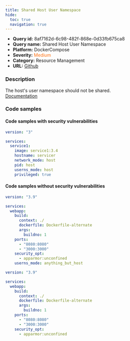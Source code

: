 ```yaml
---
title: Shared Host User Namespace
hide:
  toc: true
  navigation: true
---
```


<style>
  .highlight .hll {
    background-color: #ff171742;
  }
  .md-content {
    max-width: 1100px;
    margin: 0 auto;
  }
</style>

-   **Query id:** 8af7162d-6c98-482f-868e-0d33fb675ca8
-   **Query name:** Shared Host User Namespace
-   **Platform:** DockerCompose
-   **Severity:** <span style="color:#ff7213">Medium</span>
-   **Category:** Resource Management
-   **URL:** [Github](https://github.com/Checkmarx/kics/tree/master/assets/queries/dockerCompose/shared_host_user_namespace)

### Description
The host's user namespace should not be shared.<br>
[Documentation](https://docs.docker.com/compose/compose-file/compose-file-v3/#userns_mode)

### Code samples
#### Code samples with security vulnerabilities
```yaml title="Positive test num. 1 - yaml file" hl_lines="9"
version: "3"

services:
  service1:
    image: service1:3.4
    hostname: servicer
    network_mode: host
    pid: host
    userns_mode: host
    privileged: true

```


#### Code samples without security vulnerabilities
```yaml title="Negative test num. 1 - yaml file"
version: "3.9"

services:
  webapp:
    build:
      context: ./
      dockerfile: Dockerfile-alternate
      args:
        buildno: 1
    ports:
      - "8080:8080"
      - "3000:3000"
    security_opt:
      - apparmor:unconfined
    userns_mode: anything_but_host

```
```yaml title="Negative test num. 2 - yaml file"
version: "3.9"

services:
  webapp:
    build:
      context: ./
      dockerfile: Dockerfile-alternate
      args:
        buildno: 1
    ports:
      - "8080:8080"
      - "3000:3000"
    security_opt:
      - apparmor:unconfined

```
